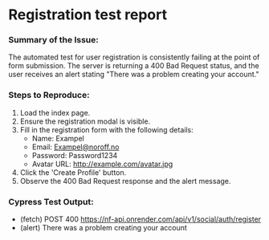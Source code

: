# Registration test report

### Summary of the Issue:

The automated test for user registration is consistently failing at the point of form submission. The server is returning a 400 Bad Request status, and the user receives an alert stating "There was a problem creating your account."

### Steps to Reproduce:

1. Load the index page.
2. Ensure the registration modal is visible.
3. Fill in the registration form with the following details:
   - Name: Exampel
   - Email: Exampel@noroff.no
   - Password: Password1234
   - Avatar URL: http://example.com/avatar.jpg
4. Click the 'Create Profile' button.
5. Observe the 400 Bad Request response and the alert message.

### Cypress Test Output:

- (fetch) POST 400 https://nf-api.onrender.com/api/v1/social/auth/register
- (alert) There was a problem creating your account
